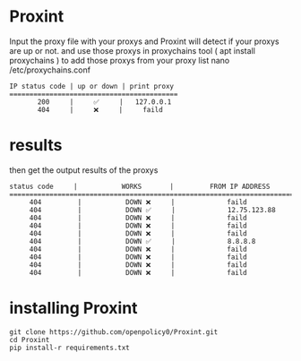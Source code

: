 # Proxint
Input the proxy file with your proxys and Proxint will detect if your proxys are up or not.
and use those proxys in proxychains tool ( apt install proxychains ) to add those proxys from your proxy list
nano /etc/proxychains.conf

```
IP status code | up or down | print proxy
==========================================
       200     |     ✅️     |   127.0.0.1
       404     |     ❌️     |     faild
```

# results
then get the output results of the proxys

```
status code     |           WORKS       |         FROM IP ADDRESS
=================================================================================
     404         |           DOWN ❌     |             faild
     404         |           DOWN ✅️     |             12.75.123.88
     404         |           DOWN ❌     |             faild
     404         |           DOWN ❌     |             faild
     404         |           DOWN ❌     |             faild
     404         |           DOWN ✅️     |             8.8.8.8
     404         |           DOWN ❌     |             faild
     404         |           DOWN ❌     |             faild
     404         |           DOWN ❌     |             faild
     404         |           DOWN ❌     |             faild
 ```

# installing Proxint
```
git clone https://github.com/openpolicy0/Proxint.git
cd Proxint
pip install-r requirements.txt 
```
